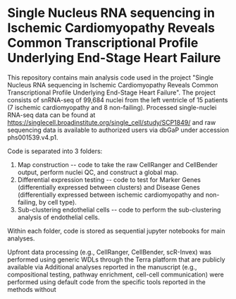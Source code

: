 # Single Nucleus RNA sequencing in Ischemic Cardiomyopathy Reveals Common Transcriptional Profile Underlying End-Stage Heart Failure

This repository contains main analysis code used in the project "Single Nucleus RNA sequencing in Ischemic Cardiomyopathy Reveals Common Transcriptional Profile Underlying End-Stage Heart Failure". The project consists of snRNA-seq of 99,684 nuclei from the left ventricle of 15 patients (7 ischemic cardiomyopathy and 8 non-failing). Processed single-nuclei RNA-seq data can be found at https://singlecell.broadinstitute.org/single_cell/study/SCP1849/ and raw sequencing data is available to authorized users via dbGaP under accession phs001539.v4.p1.

Code is separated into 3 folders:
1. Map construction -- code to take the raw CellRanger and CellBender output, perform nuclei QC, and construct a global map.
2. Differential expression testing -- code to test for Marker Genes (differentially expressed between clusters) and Disease Genes (differentially expressed between ischemic cardiomyopathy and non-failing, by cell type).
3. Sub-clustering endothelial cells -- code to perform the sub-clustering analysis of endothelial cells.

Within each folder, code is stored as sequential jupyter notebooks for main analyses.

Upfront data processing (e.g., CellRanger, CellBender, scR-Invex) was performed using generic WDLs through the Terra platform that are publicly available via Additional analyses reported in the manuscript (e.g., compositional testing, pathway enrichment, cell-cell communication) were performed using default code from the specific tools reported in the methods without 
